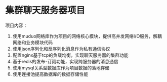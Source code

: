 # 集群聊天服务器项目
项目内容：
1. 使用muduo网络库作为项目的网络核心模块，提供高并发网络I/O服务，解耦网络和业务模块代码
2. 使用json序列化和反序列化消息作为私有通信协议
3. 配置nginx基于tcp的负载均衡，实现聊天服务器的集群功能
4. 基于redis的发布-订阅功能，实现跨服务器的消息通信
5. 使用mysql关系型数据库作为项目数据的落地存储
6. 使用连接池提高数据库的数据存储性能
